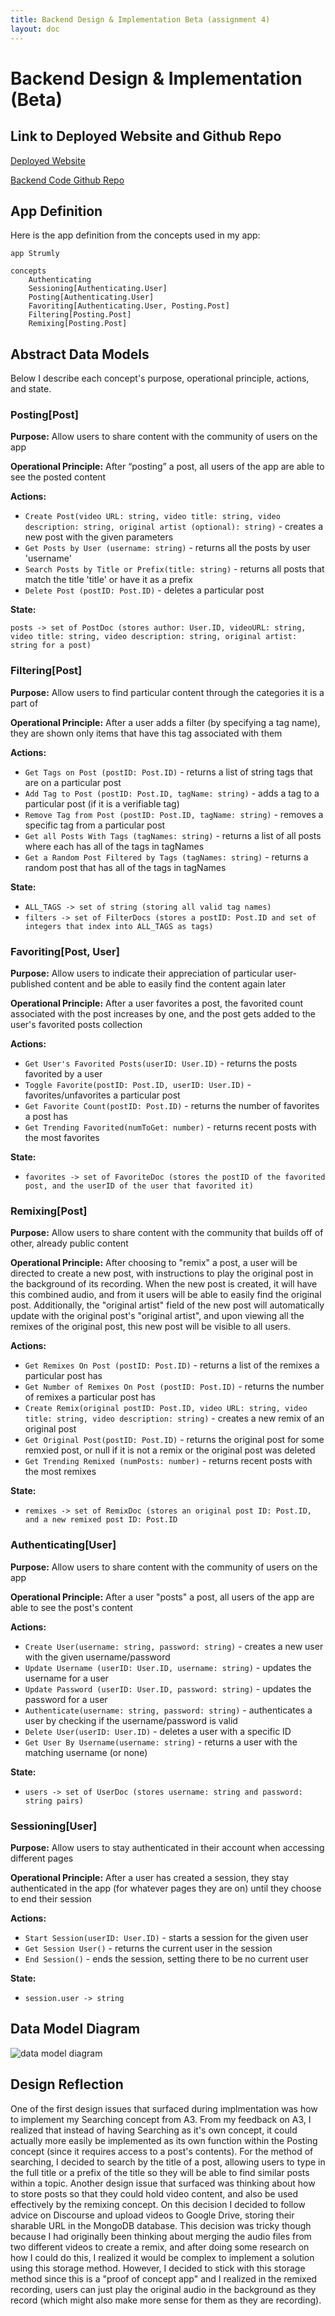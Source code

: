 ```yaml
---
title: Backend Design & Implementation Beta (assignment 4)
layout: doc
---
```


# Backend Design & Implementation (Beta)

## Link to Deployed Website and Github Repo

<a href="https://61040-project-nu.vercel.app/">Deployed Website</a>

<a href="https://github.com/Nora3141/61040-backend">Backend Code Github Repo</a>

## App Definition

Here is the app definition from the concepts used in my app:

```
app Strumly

concepts
    Authenticating
    Sessioning[Authenticating.User]
    Posting[Authenticating.User]
    Favoriting[Authenticating.User, Posting.Post]
    Filtering[Posting.Post]
    Remixing[Posting.Post]
```

## Abstract Data Models

Below I describe each concept's purpose, operational principle, actions, and state.

### Posting[Post]

**Purpose:** Allow users to share content with the community of users on the app

**Operational Principle:** After “posting” a post, all users of the app are able to see the posted content

**Actions:**

- `Create Post(video URL: string, video title: string, video description: string, original artist (optional): string)` - creates a new post with the given parameters
- `Get Posts by User (username: string)` - returns all the posts by user 'username'
- `Search Posts by Title or Prefix(title: string)` - returns all posts that match the title 'title' or have it as a prefix
- `Delete Post (postID: Post.ID)` - deletes a particular post

**State:**

`posts -> set of PostDoc (stores author: User.ID, videoURL: string, video title: string, video description: string, original artist: string for a post)`

### Filtering[Post]

**Purpose:** Allow users to find particular content through the categories it is a part of

**Operational Principle:** After a user adds a filter (by specifying a tag name), they are shown only items that have this tag associated with them

**Actions:**

- `Get Tags on Post (postID: Post.ID)` - returns a list of string tags that are on a particular post
- `Add Tag to Post (postID: Post.ID, tagName: string)` - adds a tag to a particular post (if it is a verifiable tag)
- `Remove Tag from Post (postID: Post.ID, tagName: string)` - removes a specific tag from a particular post
- `Get all Posts With Tags (tagNames: string)` - returns a list of all posts where each has all of the tags in tagNames
- `Get a Random Post Filtered by Tags (tagNames: string)` - returns a random post that has all of the tags in tagNames

**State:**

- `ALL_TAGS -> set of string (storing all valid tag names)`
- `filters -> set of FilterDocs (stores a postID: Post.ID and set of integers that index into ALL_TAGS as tags)`

### Favoriting[Post, User]

**Purpose:** Allow users to indicate their appreciation of particular user-published content and be able to easily find the content again later

**Operational Principle:** After a user favorites a post, the favorited count associated with the post increases by one, and the post gets added to the user's favorited posts collection

**Actions:**

- `Get User's Favorited Posts(userID: User.ID)` - returns the posts favorited by a user
- `Toggle Favorite(postID: Post.ID, userID: User.ID)` - favorites/unfavorites a particular post
- `Get Favorite Count(postID: Post.ID)` - returns the number of favorites a post has
- `Get Trending Favorited(numToGet: number)` - returns recent posts with the most favorites

**State:**

- `favorites -> set of FavoriteDoc (stores the postID of the favorited post, and the userID of the user that favorited it)`

### Remixing[Post]

**Purpose:** Allow users to share content with the community that builds off of other, already public content

**Operational Principle:** After choosing to "remix" a post, a user will be directed to create a new post, with instructions to play the original post in the background of its recording. When the new post is created, it will have this combined audio, and from it users will be able to easily find the original post. Additionally, the "original artist" field of the new post will automatically update with the original post's "original artist", and upon viewing all the remixes of the original post, this new post will be visible to all users.

**Actions:**

- `Get Remixes On Post (postID: Post.ID)` - returns a list of the remixes a particular post has
- `Get Number of Remixes On Post (postID: Post.ID)` - returns the number of remixes a particular post has
- `Create Remix(original postID: Post.ID, video URL: string, video title: string, video description: string)` - creates a new remix of an original post
- `Get Original Post(postID: Post.ID)` - returns the original post for some remxied post, or null if it is not a remix or the original post was deleted
- `Get Trending Remixed (numPosts: number)` - returns recent posts with the most remixes

**State:**

- `remixes -> set of RemixDoc (stores an original post ID: Post.ID, and a new remixed post ID: Post.ID`

### Authenticating[User]

**Purpose:** Allow users to share content with the community of users on the app

**Operational Principle:** After a user "posts" a post, all users of the app are able to see the post's content

**Actions:**

- `Create User(username: string, password: string)` - creates a new user with the given username/password
- `Update Username (userID: User.ID, username: string)` - updates the username for a user
- `Update Password (userID: User.ID, password: string)` - updates the password for a user
- `Authenticate(username: string, password: string)` - authenticates a user by checking if the username/password is valid
- `Delete User(userID: User.ID)` - deletes a user with a specific ID
- `Get User By Username(username: string)` - returns a user with the matching username (or none)

**State:**

- `users -> set of UserDoc (stores username: string and password: string pairs)`

### Sessioning[User]

**Purpose:** Allow users to stay authenticated in their account when accessing different pages

**Operational Principle:** After a user has created a session, they stay authenticated in the app (for whatever pages they are on) until they choose to end their session

**Actions:**

- `Start Session(userID: User.ID)` - starts a session for the given user
- `Get Session User()` - returns the current user in the session
- `End Session()` - ends the session, setting there to be no current user

**State:**

- `session.user -> string`

## Data Model Diagram

![data model diagram](/../assets/images/data_model_2.png)

## Design Reflection

One of the first design issues that surfaced during implmentation was how to implement my Searching concept from A3. From my feedback on A3, I realized that instead of having Searching as it's own concept, it could actually more easily be implemented as its own function within the Posting concept (since it requires access to a post's contents). For the method of searching, I decided to search by the title of a post, allowing users to type in the full title or a prefix of the title so they will be able to find similar posts within a topic. Another design issue that surfaced was thinking about how to store posts so that they could hold video content, and also be used effectively by the remixing concept. On this decision I decided to follow advice on Discourse and upload videos to Google Drive, storing their sharable URL in the MongoDB database. This decision was tricky though because I had originally been thinking about merging the audio files from two different videos to create a remix, and after doing some research on how I could do this, I realized it would be complex to implement a solution using this storage method. However, I decided to stick with this storage method since this is a "proof of concept app" and I realized in the remixed recording, users can just play the original audio in the background as they record (which might also make more sense for them as they are recording).
